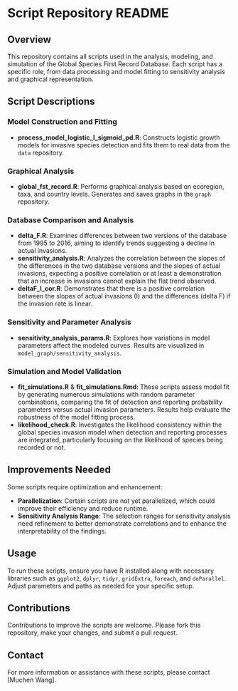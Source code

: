 # Script Repository README

## Overview
This repository contains all scripts used in the analysis, modeling, and simulation of the Global Species First Record Database. Each script has a specific role, from data processing and model fitting to sensitivity analysis and graphical representation.

## Script Descriptions

### Model Construction and Fitting
- **process_model_logistic_I_sigmoid_pd.R**: Constructs logistic growth models for invasive species detection and fits them to real data from the `data` repository.

### Graphical Analysis
- **global_fst_record.R**: Performs graphical analysis based on ecoregion, taxa, and country levels. Generates and saves graphs in the `graph` repository.

### Database Comparison and Analysis
- **delta_F.R**: Examines differences between two versions of the database from 1995 to 2016, aiming to identify trends suggesting a decline in actual invasions.
- **sensitivity_analysis.R**: Analyzes the correlation between the slopes of the differences in the two database versions and the slopes of actual invasions, expecting a positive correlation or at least a demonstration that an increase in invasions cannot explain the flat trend observed.
- **deltaF_I_cor.R**: Demonstrates that there is a positive correlation between the slopes of actual invasions (I) and the differences (delta F) if the invasion rate is linear.

### Sensitivity and Parameter Analysis
- **sensitivity_analysis_params.R**: Explores how variations in model parameters affect the modeled curves. Results are visualized in `model_graph/sensitivity_analysis`.

### Simulation and Model Validation
- **fit_simulations.R** & **fit_simulations.Rmd**: These scripts assess model fit by generating numerous simulations with random parameter combinations, comparing the fit of detection and reporting probability parameters versus actual invasion parameters. Results help evaluate the robustness of the model fitting process.
- **likelihood_check.R**: Investigates the likelihood consistency within the global species invasion model when detection and reporting processes are integrated, particularly focusing on the likelihood of species being recorded or not.

## Improvements Needed
Some scripts require optimization and enhancement:
- **Parallelization**: Certain scripts are not yet parallelized, which could improve their efficiency and reduce runtime.
- **Sensitivity Analysis Range**: The selection ranges for sensitivity analysis need refinement to better demonstrate correlations and to enhance the interpretability of the findings.

## Usage
To run these scripts, ensure you have R installed along with necessary libraries such as `ggplot2`, `dplyr`, `tidyr`, `gridExtra`, `foreach`, and `doParallel`. Adjust parameters and paths as needed for your specific setup.

## Contributions
Contributions to improve the scripts are welcome. Please fork this repository, make your changes, and submit a pull request.

## Contact
For more information or assistance with these scripts, please contact [Muchen Wang].

